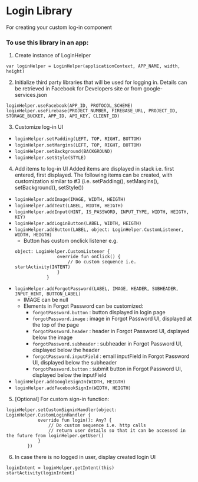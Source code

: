 # Login Library
For creating your custom log-in component

### To use this library in an app:

1. Create instance of LoginHelper
```
var loginHelper = LoginHelper(applicationContext, APP_NAME, width, height)
```
2. Initialize third party libraries that will be used for logging in. Details can be retrieved in Facebook for Developers site or from google-services.json
```
loginHelper.useFacebook(APP_ID, PROTOCOL_SCHEME)
loginHelper.useFirebase(PROJECT_NUMBER, FIREBASE_URL, PROJECT_ID, STORAGE_BUCKET, APP_ID, API_KEY, CLIENT_ID)
```
3. Customize log-in UI
* `loginHelper.setPadding(LEFT, TOP, RIGHT, BOTTOM)`
* `loginHelper.setMargins(LEFT, TOP, RIGHT, BOTTOM)`
* `loginHelper.setBackground(BACKGROUND)`
* `loginHelper.setStyle(STYLE)`

4. Add items to log-in UI
Added items are displayed in stack i.e. first entered, first displayed.
The following items can be created, with customization similar to #3 (i.e. setPadding(), setMargins(), setBackground(), setStyle())
* `loginHelper.addImage(IMAGE, WIDTH, HEIGTH)`
* `loginHelper.addText(LABEL, WIDTH, HEIGTH)`
* `loginHelper.addInput(HINT, IS_PASSWORD, INPUT_TYPE,
                 WIDTH, HEIGTH, KEY)`
* `loginHelper.addLoginButton(LABEL, WIDTH, HEIGTH)`
* `loginHelper.addButton(LABEL, object: LoginHelper.CustomListener, WIDTH, HEIGTH)`
    * Button has custom onclick listener e.g.
    ```
    object: LoginHelper.CustomListener {
                    override fun onClick() {
                        // Do custom sequence i.e. startActivity(INTENT)
                    }
                }
    ```
* `loginHelper.addForgotPassword(LABEL, IMAGE, HEADER, SUBHEADER, INPUT_HINT, BUTTON_LABEL)`
    * IMAGE can be null
    * Elements in Forgot Password can be customized:
        * `forgotPassword.button` : button displayed in login page
        * `forgotPassword.image` : image in Forgot Password UI, displayed at the top of the page
        * `forgotPassword.header` : header in Forgot Password UI, dsplayed below the image
        * `forgotPassword.subheader` : subheader in Forgot Password UI, displayed below the header
        * `forgotPassword.inputField` : email inputField in Forgot Password UI, displayed below the subheader
        * `forgotPassword.button` : submit button in Forgot Password UI, displayed below the inputField
* `loginHelper.addGoogleSignIn(WIDTH, HEIGTH)`
* `loginHelper.addFacebookSignIn(WIDTH, HEIGTH)`


5. [Optional] For custom sign-in function:
```
loginHelper.setCustomSigninHandler(object: LoginHelper.CustomLoginHandler {
            override fun login(): Any? {
                // Do custom sequence i.e. http calls
                // return user details so that it can be accessed in the future from loginHelper.getUser()
            }
        })
```
6. In case there is no logged in user, display created login UI
```
loginIntent = loginHelper.getIntent(this)
startActivity(loginIntent)
```
